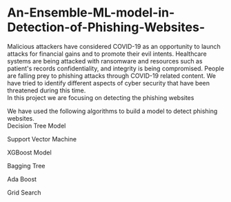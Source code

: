 # An-Ensemble-ML-model-in-Detection-of-Phishing-Websites-

Malicious attackers have considered COVID-19 as an opportunity to launch attacks for financial gains and to promote their evil intents. 
Healthcare systems are being attacked with ransomware and resources such as patient's records confidentiality, and integrity is being compromised. 
People are falling prey to phishing attacks through COVID-19 related content. We have tried to identify different aspects of cyber security that have been threatened during this time.  
In this project we are focusing on detecting the phishing websites 
 
 
 We have used the following algorithms to build a model to detect phishing websites.  
Decision Tree Model  

Support Vector Machine  

XGBoost Model  

Bagging Tree 

Ada Boost 

Grid Search 
